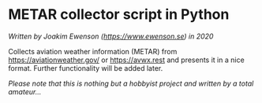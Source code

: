 # METAR collector script in Python
_Written by Joakim Ewenson (<https://www.ewenson.se>) in 2020_

Collects aviation weather information (METAR) from https://aviationweather.gov/ or https://avwx.rest and presents it in a nice format. Further functionality will be added later.

_Please note that this is nothing but a hobbyist project and written by a total amateur..._
